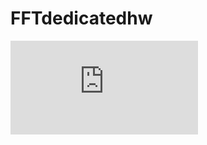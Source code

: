 # FFTdedicatedhw
![FFT butteryfly dedicated hardware](https://github.com/ks6n19/FFTdedicatedhw/blob/master/system_synthesis.pdf)
